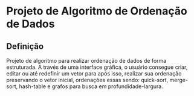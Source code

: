 # Projeto de Algoritmo de Ordenação de Dados
## Definição
Projeto de algoritmo para realizar ordenação de dados de forma estruturada. A través de uma interface gráfica, o usuário
consegue criar, editar ou até redefinir um vetor para após isso, realizar sua ordenação preservando o vetor inicial,
ordenações essas sendo: quick-sort, merge-sort, hash-table e grafos para busca em profundidade-largura.
